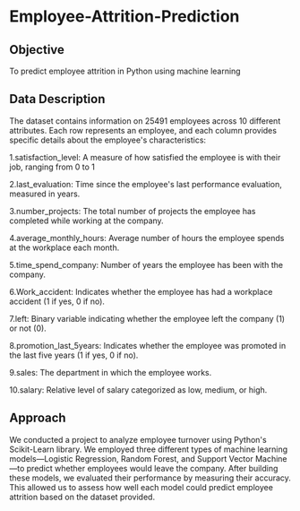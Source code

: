 # Employee-Attrition-Prediction

## Objective
To predict employee attrition in Python using machine learning

## Data Description 
The dataset contains information on 25491 employees across 10 different attributes. Each row represents an employee, and each column provides specific details about the employee's characteristics:

1.satisfaction_level: A measure of how satisfied the employee is with their job, ranging from 0 to 1

2.last_evaluation: Time since the employee's last performance evaluation, measured in years.

3.number_projects: The total number of projects the employee has completed while working at the company.

4.average_monthly_hours: Average number of hours the employee spends at the workplace each month.

5.time_spend_company: Number of years the employee has been with the company.

6.Work_accident: Indicates whether the employee has had a workplace accident (1 if yes, 0 if no).

7.left: Binary variable indicating whether the employee left the company (1) or not (0).

8.promotion_last_5years: Indicates whether the employee was promoted in the last five years (1 if yes, 0 if no).

9.sales: The department in which the employee works.

10.salary: Relative level of salary categorized as low, medium, or high.

## Approach
We conducted a project to analyze employee turnover using Python's Scikit-Learn library. We employed three different types of machine learning models—Logistic Regression, Random Forest, and Support Vector Machine—to predict whether employees would leave the company. After building these models, we evaluated their performance by measuring their accuracy. This allowed us to assess how well each model could predict employee attrition based on the dataset provided.
